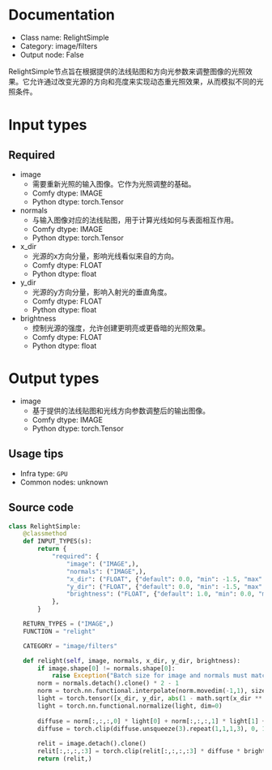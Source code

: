 
# Documentation
- Class name: RelightSimple
- Category: image/filters
- Output node: False

RelightSimple节点旨在根据提供的法线贴图和方向光参数来调整图像的光照效果。它允许通过改变光源的方向和亮度来实现动态重光照效果，从而模拟不同的光照条件。

# Input types
## Required
- image
    - 需要重新光照的输入图像。它作为光照调整的基础。
    - Comfy dtype: IMAGE
    - Python dtype: torch.Tensor
- normals
    - 与输入图像对应的法线贴图，用于计算光线如何与表面相互作用。
    - Comfy dtype: IMAGE
    - Python dtype: torch.Tensor
- x_dir
    - 光源的x方向分量，影响光线看似来自的方向。
    - Comfy dtype: FLOAT
    - Python dtype: float
- y_dir
    - 光源的y方向分量，影响入射光的垂直角度。
    - Comfy dtype: FLOAT
    - Python dtype: float
- brightness
    - 控制光源的强度，允许创建更明亮或更昏暗的光照效果。
    - Comfy dtype: FLOAT
    - Python dtype: float

# Output types
- image
    - 基于提供的法线贴图和光线方向参数调整后的输出图像。
    - Comfy dtype: IMAGE
    - Python dtype: torch.Tensor


## Usage tips
- Infra type: `GPU`
- Common nodes: unknown


## Source code
```python
class RelightSimple:
    @classmethod
    def INPUT_TYPES(s):
        return {
            "required": {
                "image": ("IMAGE",),
                "normals": ("IMAGE",),
                "x_dir": ("FLOAT", {"default": 0.0, "min": -1.5, "max": 1.5, "step": 0.01}),
                "y_dir": ("FLOAT", {"default": 0.0, "min": -1.5, "max": 1.5, "step": 0.01}),
                "brightness": ("FLOAT", {"default": 1.0, "min": 0.0, "max": 100, "step": 0.01}),
            },
        }

    RETURN_TYPES = ("IMAGE",)
    FUNCTION = "relight"

    CATEGORY = "image/filters"

    def relight(self, image, normals, x_dir, y_dir, brightness):
        if image.shape[0] != normals.shape[0]:
            raise Exception("Batch size for image and normals must match")
        norm = normals.detach().clone() * 2 - 1
        norm = torch.nn.functional.interpolate(norm.movedim(-1,1), size=(image.shape[1], image.shape[2]), mode='bilinear').movedim(1,-1)
        light = torch.tensor([x_dir, y_dir, abs(1 - math.sqrt(x_dir ** 2 + y_dir ** 2) * 0.7)])
        light = torch.nn.functional.normalize(light, dim=0)
        
        diffuse = norm[:,:,:,0] * light[0] + norm[:,:,:,1] * light[1] + norm[:,:,:,2] * light[2]
        diffuse = torch.clip(diffuse.unsqueeze(3).repeat(1,1,1,3), 0, 1)
        
        relit = image.detach().clone()
        relit[:,:,:,:3] = torch.clip(relit[:,:,:,:3] * diffuse * brightness, 0, 1)
        return (relit,)

```
